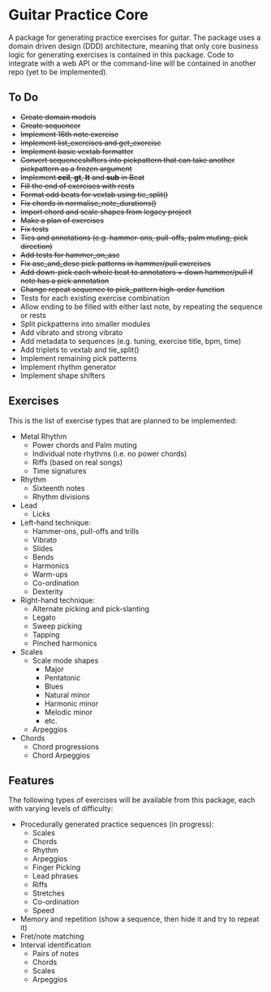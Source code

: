 # Guitar Practice Core

A package for generating practice exercises for guitar. The package uses a domain driven design (DDD) architecture, meaning that only core business logic for generating exercises is contained in this package. Code to integrate with a web API or the command-line will be contained in another repo (yet to be implemented).

## To Do

- ~~Create domain models~~
- ~~Create sequencer~~
- ~~Implement 16th note exercise~~
- ~~Implement list_exercises and get_exercise~~
- ~~Implement basic vextab formatter~~
- ~~Convert sequenceshifters into pickpattern that can take another pickpattern as a frozen argument~~
- ~~Implement __ceil__, __gt__, __lt__ and __sub__ in Beat~~
- ~~Fill the end of exercises with rests~~
- ~~Format odd beats for vextab using tie_split()~~
- ~~Fix chords in normalise_note_durations()~~
- ~~Import chord and scale shapes from legacy project~~
- ~~Make a plan of exercises~~ 
- ~~Fix tests~~
- ~~Ties and annotations (e.g. hammer-ons, pull-offs, palm muting, pick direction)~~
- ~~Add tests for hammer_on_asc~~
- ~~Fix asc_and_desc pick patterns in hammer/pull exercises~~
- ~~Add down-pick each whole beat to annotators + down hammer/pull if note has a pick annotation~~
- ~~Change repeat sequence to pick_pattern high-order function~~
- Tests for each existing exercise combination
- Allow ending to be filled with either last note, by repeating the sequence or rests
- Split pickpatterns into smaller modules
- Add vibrato and strong vibrato
- Add metadata to sequences (e.g. tuning, exercise title, bpm, time) 
- Add triplets to vextab and tie_split()
- Implement remaining pick patterns
- Implement rhythm generator
- Implement shape shifters

## Exercises

This is the list of exercise types that are planned to be implemented:

- Metal Rhythm
  - Power chords and Palm muting
  - Individual note rhythms (i.e. no power chords)
  - Riffs (based on real songs)
  - Time signatures
- Rhythm
  - Sixteenth notes
  - Rhythm divisions
- Lead
  - Licks
- Left-hand technique:
  - Hammer-ons, pull-offs and trills
  - Vibrato
  - Slides
  - Bends
  - Harmonics
  - Warm-ups
  - Co-ordination
  - Dexterity
- Right-hand technique:
  - Alternate picking and pick-slanting
  - Legato
  - Sweep picking
  - Tapping
  - Pinched harmonics
- Scales
  - Scale mode shapes
    - Major
    - Pentatonic
    - Blues
    - Natural minor
    - Harmonic minor
    - Melodic minor
    - etc.
  - Arpeggios
- Chords
  - Chord progressions
  - Chord Arpeggios


## Features

The following types of exercises will be available from this package, each with varying levels of difficulty:
- Procedurally generated practice sequences (in progress):
  - Scales
  - Chords
  - Rhythm
  - Arpeggios
  - Finger Picking
  - Lead phrases
  - Riffs
  - Stretches
  - Co-ordination
  - Speed
- Memory and repetition (show a sequence, then hide it and try to repeat it)
- Fret/note matching
- Interval identification
  - Pairs of notes
  - Chords
  - Scales
  - Arpeggios
 